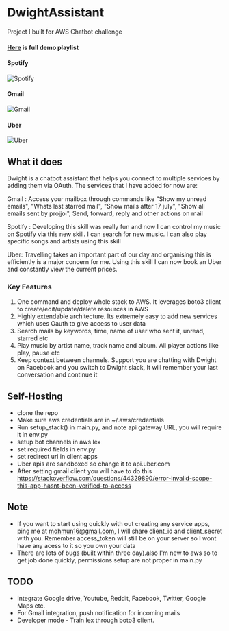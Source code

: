# DwightAssistant
Project I built for AWS Chatbot challenge
#### [Here](https://www.youtube.com/playlist?list=PLQcGlLJQrlIAZ6Rh2gptL7n-dF749-2C4) is full demo playlist

#### Spotify
![Spotify](spot.gif)
#### Gmail
![Gmail](gmail.gif)
#### Uber
![Uber](uber.gif)

## What it does

Dwight is a chatbot assistant that helps you connect to multiple services by adding them via OAuth. The services that I have added for now are:

Gmail : Access your mailbox through commands like "Show my unread emails", "Whats last starred mail", "Show mails after 17 july", "Show all emails sent by projjol", Send, forward, reply and other actions on mail

Spotify : Developing this skill was really fun and now I can control my music on Spotify via this new skill. I can search for new music. I can also play specific songs and artists using this skill

Uber: Travelling takes an important part of our day and organising this is efficiently is a major concern for me. Using this skill I can now book an Uber and constantly view the current prices.

### Key Features
1. One command and deploy whole stack to AWS. It leverages boto3 client to create/edit/update/delete resources in AWS
2. Highly extendable architecture. Its extremely easy to add new services which uses Oauth to give access to user data
3. Search mails by keywords, time, name of user who sent it, unread, starred etc
4. Play music by artist name, track name and album. All player actions like play, pause etc
5. Keep context between channels. Support you are chatting with Dwight on Facebook and you switch to Dwight slack, It will remember your last conversation and continue it

## Self-Hosting
  - clone the repo
  - Make sure aws credentials are in ~/.aws/credentials
  - Run setup_stack() in main.py, and note api gateway URL, you will require it in env.py 
  - setup bot channels in aws lex
  - set required fields in env.py
  - set redirect uri in client apps
  - Uber apis are sandboxed so change it to api.uber.com
  - After setting gmail client you will have to do this https://stackoverflow.com/questions/44329890/error-invalid-scope-this-app-hasnt-been-verified-to-access

## Note
- If you want to start using quickly with out creating any service apps, ping me at mohmun16@gmail.com, I will share client_id and client_secret with you. Remember access_token will still be on your server so I wont have any acess to it so you own your data
- There are lots of bugs (built within three day).also I'm new to aws so to get job done quickly, permissions setup are not proper in main.py


## TODO

- Integrate Google drive, Youtube, Reddit, Facebook, Twitter, Google Maps etc.
- For Gmail integration, push notification for incoming mails 
- Developer mode - Train lex through boto3 client.
